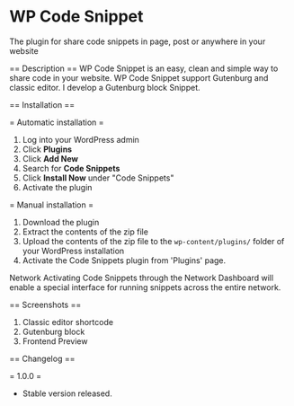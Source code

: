 # WP Code Snippet
The plugin for share code snippets in page, post or anywhere in your website

== Description ==
WP Code Snippet is an easy, clean and simple way to share code in your website. WP Code Snippet support Gutenburg and classic editor.
I develop a Gutenburg block Snippet.

== Installation ==

= Automatic installation =

1. Log into your WordPress admin
2. Click __Plugins__
3. Click __Add New__
4. Search for __Code Snippets__
5. Click __Install Now__ under "Code Snippets"
6. Activate the plugin

= Manual installation =

1. Download the plugin
2. Extract the contents of the zip file
3. Upload the contents of the zip file to the `wp-content/plugins/` folder of your WordPress installation
4. Activate the Code Snippets plugin from 'Plugins' page.

Network Activating Code Snippets through the Network Dashboard will enable a special interface for running snippets across the entire network.

== Screenshots ==

1. Classic editor shortcode
2. Gutenburg block
3. Frontend Preview 

== Changelog ==

= 1.0.0 =
* Stable version released.